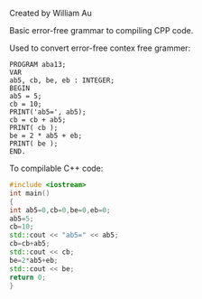 Created by William Au

Basic error-free grammar to compiling CPP code.

Used to convert error-free contex free grammer:

```
PROGRAM aba13;
VAR
ab5, cb, be, eb : INTEGER;
BEGIN
ab5 = 5;
cb = 10;
PRINT('ab5=', ab5);
cb = cb + ab5;
PRINT( cb );
be = 2 * ab5 + eb;
PRINT( be );
END.
```
To compilable C++ code:
```cpp
#include <iostream>
int main()
{
int ab5=0,cb=0,be=0,eb=0;
ab5=5;
cb=10;
std::cout << "ab5=" << ab5;
cb=cb+ab5;
std::cout << cb;
be=2*ab5+eb;
std::cout << be;
return 0;
}
```